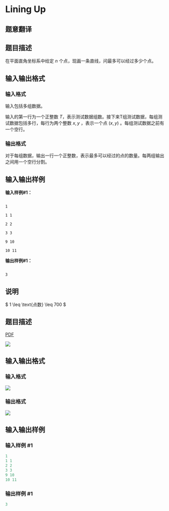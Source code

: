 # Lining Up

## 题意翻译

## 题目描述

在平面直角坐标系中给定 $n$ 个点，现画一条直线，问最多可以经过多少个点。

## 输入输出格式

### 输入格式

输入包括多组数据。

输入的第一行为一个正整数 $T$，表示测试数据组数。接下来T组测试数据，每组测试数据包括多行，每行为两个整数 $x, y$ ，表示一个点 $(x,y)$ 。每组测试数据之前有一个空行。

### 输出格式

对于每组数据，输出一行一个正整数，表示最多可以经过的点的数量。每两组输出之间用一个空行分割。

## 输入输出样例

**输入样例#1：**

```

1

1 1

2 2

3 3

9 10

10 11

```

**输出样例#1：**

```

3

```

## 说明

$ 1 \leq \text{点数} \leq 700 $

## 题目描述

[problemUrl]: https://uva.onlinejudge.org/index.php?option=com_onlinejudge&Itemid=8&category=4&page=show_problem&problem=206

[PDF](https://uva.onlinejudge.org/external/2/p270.pdf)

![](https://cdn.luogu.com.cn/upload/vjudge_pic/UVA270/ce489f13fe47a06ba7e9b3eeabce7cc709e816e4.png)

## 输入输出格式

### 输入格式

![](https://cdn.luogu.com.cn/upload/vjudge_pic/UVA270/5b08dda31af93007b3d51885c6670fa3fc9373b9.png)

### 输出格式

![](https://cdn.luogu.com.cn/upload/vjudge_pic/UVA270/92601362ef602c3a2e12ec2cbb7d2683f1fa2162.png)

## 输入输出样例

### 输入样例 #1

```cpp
1
1 1
2 2
3 3
9 10
10 11
```


### 输出样例 #1

```cpp
3
```


